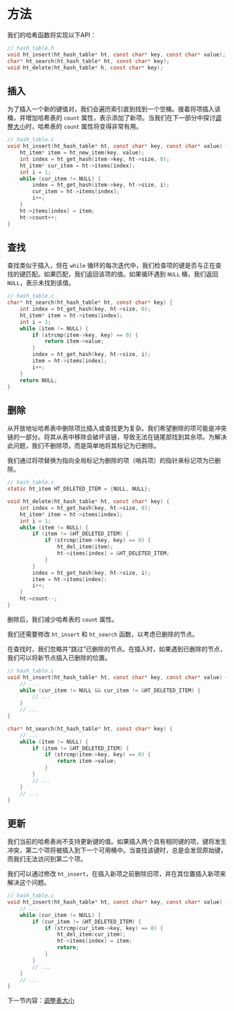 # 方法

我们的哈希函数将实现以下API：

```c
// hash_table.h
void ht_insert(ht_hash_table* ht, const char* key, const char* value);
char* ht_search(ht_hash_table* ht, const char* key);
void ht_delete(ht_hash_table* h, const char* key);
```

## 插入

为了插入一个新的键值对，我们会遍历索引直到找到一个空桶。接着将项插入该桶，并增加哈希表的 `count` 属性，表示添加了新项。当我们在下一部分中探讨[调整大小](../06-resizing/README_ZH.md)时，哈希表的 `count` 属性将变得非常有用。

```c
// hash_table.c
void ht_insert(ht_hash_table* ht, const char* key, const char* value) {
    ht_item* item = ht_new_item(key, value);
    int index = ht_get_hash(item->key, ht->size, 0);
    ht_item* cur_item = ht->items[index];
    int i = 1;
    while (cur_item != NULL) {
        index = ht_get_hash(item->key, ht->size, i);
        cur_item = ht->items[index];
        i++;
    } 
    ht->items[index] = item;
    ht->count++;
}
```

## 查找

查找类似于插入，但在 `while` 循环的每次迭代中，我们检查项的键是否与正在查找的键匹配。如果匹配，我们返回该项的值。如果循环遇到 `NULL` 桶，我们返回 `NULL`，表示未找到该值。

```c
// hash_table.c
char* ht_search(ht_hash_table* ht, const char* key) {
    int index = ht_get_hash(key, ht->size, 0);
    ht_item* item = ht->items[index];
    int i = 1;
    while (item != NULL) {
        if (strcmp(item->key, key) == 0) {
            return item->value;
        }
        index = ht_get_hash(key, ht->size, i);
        item = ht->items[index];
        i++;
    } 
    return NULL;
}
```

## 删除

从开放地址哈希表中删除项比插入或查找更为复杂。我们希望删除的项可能是冲突链的一部分。将其从表中移除会破坏该链，导致无法在链尾部找到其余项。为解决此问题，我们不删除项，而是简单地将其标记为已删除。

我们通过将项替换为指向全局标记为删除的项（哨兵项）的指针来标记项为已删除。

```c
// hash_table.c
static ht_item HT_DELETED_ITEM = {NULL, NULL};

void ht_delete(ht_hash_table* ht, const char* key) {
    int index = ht_get_hash(key, ht->size, 0);
    ht_item* item = ht->items[index];
    int i = 1;
    while (item != NULL) {
        if (item != &HT_DELETED_ITEM) {
            if (strcmp(item->key, key) == 0) {
                ht_del_item(item);
                ht->items[index] = &HT_DELETED_ITEM;
            }
        }
        index = ht_get_hash(key, ht->size, i);
        item = ht->items[index];
        i++;
    } 
    ht->count--;
}
```

删除后，我们减少哈希表的 `count` 属性。

我们还需要修改 `ht_insert` 和 `ht_search` 函数，以考虑已删除的节点。

在查找时，我们忽略并“跳过”已删除的节点。在插入时，如果遇到已删除的节点，我们可以将新节点插入已删除的位置。

```c
// hash_table.c
void ht_insert(ht_hash_table* ht, const char* key, const char* value) {
    // ...
    while (cur_item != NULL && cur_item != &HT_DELETED_ITEM) {
        // ...
    }
    // ...
}

char* ht_search(ht_hash_table* ht, const char* key) {
    // ...
    while (item != NULL) {
        if (item != &HT_DELETED_ITEM) { 
            if (strcmp(item->key, key) == 0) {
                return item->value;
            }
        }
        // ...
    }
    // ...
}
```

## 更新

我们当前的哈希表尚不支持更新键的值。如果插入两个具有相同键的项，键将发生冲突，第二个项将被插入到下一个可用桶中。当查找该键时，总是会发现原始键，而我们无法访问到第二个项。

我们可以通过修改 `ht_insert`，在插入新项之前删除旧项，并在其位置插入新项来解决这个问题。

```c
// hash_table.c
void ht_insert(ht_hash_table* ht, const char* key, const char* value) {
    // ...
    while (cur_item != NULL) {
        if (cur_item != &HT_DELETED_ITEM) {
            if (strcmp(cur_item->key, key) == 0) {
                ht_del_item(cur_item);
                ht->items[index] = item;
                return;
            }
        }
        // ...
    } 
    // ...
}
```

下一节内容：[调整表大小](../06-resizing/README_ZH.md)
